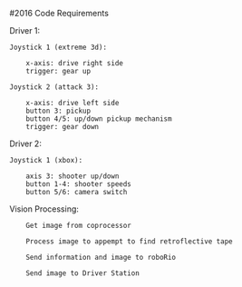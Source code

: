 #2016 Code Requirements 

Driver 1:

	Joystick 1 (extreme 3d):
	
		x-axis: drive right side
		trigger: gear up
		
	Joystick 2 (attack 3):
	
		x-axis: drive left side
		button 3: pickup
		button 4/5: up/down pickup mechanism 
		trigger: gear down
		
Driver 2:
	
	Joystick 1 (xbox):
		
		axis 3: shooter up/down
		button 1-4: shooter speeds
		button 5/6: camera switch
		
Vision Processing:

        Get image from coprocessor

        Process image to appempt to find retroflective tape

        Send information and image to roboRio

        Send image to Driver Station
